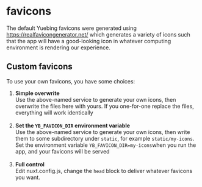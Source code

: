 # favicons
The default Yuebing favicons were generated using https://realfavicongenerator.net/ which generates
a variety of icons such that the app will have a good-looking icon in whatever computing environment
is rendering our experience.

## Custom favicons
To use your own favicons, you have some choices:

1. **Simple overwrite**<br/>
   Use the above-named service to generate your own icons, then overwrite 
   the files here with yours. If you one-for-one replace the files, everything
   will work identically<br/><br/>
2. **Set the `YB_FAVICON_DIR` environment variable**<br/>
   Use the above-named service to generate your own icons, then write them to
   some subdirectory under `static`, for example `static/my-icons`.
   Set the environment variable `YB_FAVICON_DIR=my-icons`when you run the app,
   and your favicons will be served<br/><br/>
3. **Full control**<br/>
   Edit nuxt.config.js, change the `head` block to deliver whatever favicons you want.<br/><br/>
